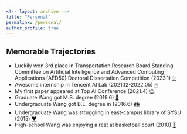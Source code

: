 ```yaml
---
<!-- layout: archive -->
title: "Personal"
permalink: /personal/
author_profile: true
---
```

 
## Memorable Trajectories

*  Luckily won 3rd place in Transportation Research Board Standing Committee on Artificial Intelligence and Advanced Computing Applications (AED50) Doctoral Dissertation Competition (2023.1) [✨][TRB2023]
*  Awesome internship in Tencent AI Lab (2021.12-2022.05) [🔥][Tecent2021]
*  My first paper appeared at Top AI Conference (2021.4) [😉][IJCAI2021]
*  Graduate Wang got M.S. degree (2019.6) [👏][master1]
*  Undergraduate Wang got B.E. degree in (2016.6) [👪][BE]
*  Undergraduate Wang was struggling in east-campus library of SYSU (2015) [❤️][UG1]
*  High-school Wang was enjoying a rest at basketball court (2010) [💪][hs1]

[hs1]: https://wangjw6.github.io/images/hs.png
[UG1]: https://wangjw6.github.io/images/undergraduate.png
[master1]: https://wangjw6.github.io/images/master.png
[BE]: https://wangjw6.github.io/images/bachelor.png
[IJCAI2021]: https://wangjw6.github.io/images/accept.png
[Tecent2021]: https://wangjw6.github.io/images/tencent2021.jpg
[TRB2023]: https://wangjw6.github.io/images/TRB.jpg

